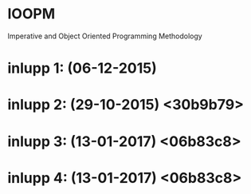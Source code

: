 # IOOPM
Imperative and Object Oriented Programming Methodology

# inlupp 1: (06-12-2015) <d6eab6a>
# inlupp 2: (29-10-2015) <30b9b79>
# inlupp 3: (13-01-2017) <06b83c8>
# inlupp 4: (13-01-2017) <06b83c8>
